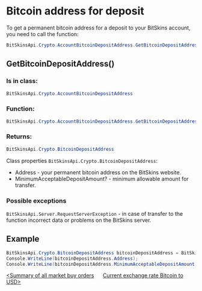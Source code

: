 ﻿# Bitcoin address for deposit

To get a permanent bitcoin address for a deposit to your BitSkins account, you need to call the function:

```csharp
BitSkinsApi.Crypto.AccountBitcoinDepositAddress.GetBitcoinDepositAddress();
```

## GetBitcoinDepositAddress()

### Is in class:

```csharp
BitSkinsApi.Crypto.AccountBitcoinDepositAddress
```

### Function:

```csharp
BitSkinsApi.Crypto.AccountBitcoinDepositAddress.GetBitcoinDepositAddress();
```

### Returns:

```csharp
BitSkinsApi.Crypto.BitcoinDepositAddress
```

Class properties ```BitSkinsApi.Crypto.BitcoinDepositAddress```:
* Address - your permanent bitcoin address on the BitSkins website.
* MinimumAcceptableDepositAmount? - minimum allowable amount for transfer.

### Possible exceptions
```BitSkinsApi.Server.RequestServerException``` - in case of transfer to the function incorrect data or problems on the BitSkins server.

## Example

```csharp
BitSkinsApi.Crypto.BitcoinDepositAddress bitcoinDepositAddress = BitSkinsApi.Crypto.AccountBitcoinDepositAddress.GetBitcoinDepositAddress();
Console.WriteLine(bitcoinDepositAddress.Address);
Console.WriteLine(bitcoinDepositAddress.MinimumAcceptableDepositAmount);
```

[<Summary of all market buy orders](https://github.com/dmitrydnl/BitSkinsApi/blob/master/docs/eng/buy_order/summarize_buy_orders.md) &nbsp;&nbsp;&nbsp;&nbsp; [Current exchange rate Bitcoin to USD>](https://github.com/dmitrydnl/BitSkinsApi/blob/master/docs/eng/crypto/bitcoin_deposit_rate.md)